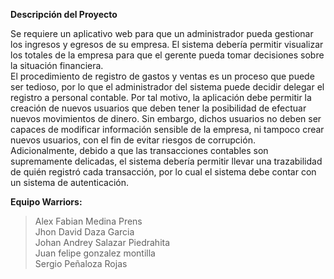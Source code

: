 <b>Descripción del Proyecto</b><br>

Se requiere un aplicativo web para que un administrador pueda gestionar los 
ingresos y egresos de su empresa. El sistema debería permitir visualizar los 
totales de la empresa para que el gerente pueda tomar decisiones sobre la 
situación financiera.<br>
El procedimiento de registro de gastos y ventas es un proceso que puede ser 
tedioso, por lo que el administrador del sistema puede decidir delegar el 
registro a personal contable. Por tal motivo, la aplicación debe permitir la 
creación de nuevos usuarios que deben tener la posibilidad de efectuar 
nuevos movimientos de dinero. Sin embargo, dichos usuarios no deben ser 
capaces de modificar información sensible de la empresa, ni tampoco crear 
nuevos usuarios, con el fin de evitar riesgos de corrupción.<br>
Adicionalmente, debido a que las transacciones contables son 
supremamente delicadas, el sistema debería permitir llevar una trazabilidad 
de quién registró cada transacción, por lo cual el sistema debe contar con un 
sistema de autenticación.<br>

<b>Equipo Warriors:</b><br>

> Alex Fabian Medina Prens <br>
> Jhon David Daza Garcia<br>
> Johan Andrey Salazar Piedrahita<br>
> Juan felipe gonzalez montilla<br>
> Sergio Peñaloza Rojas<br>
